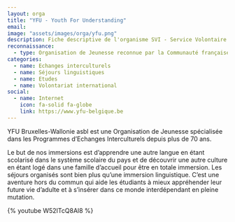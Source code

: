 ```yaml
---
layout: orga
title: "YFU - Youth For Understanding"
email: 
image: "assets/images/orga/yfu.png"
description: Fiche descriptive de l'organisme SVI - Service Volontaire International
reconnaissance:
  - type: Organisation de Jeunesse reconnue par la Communauté française
categories: 
  - name: Echanges interculturels
  - name: Séjours linguistiques
  - name: Etudes
  - name: Volontariat international
social:
  - name: Internet
    icon: fa-solid fa-globe
    link: https://www.yfu-belgique.be
---
```

YFU Bruxelles-Wallonie asbl est une Organisation de Jeunesse spécialisée dans les Programmes d’Echanges Interculturels depuis plus de 70 ans.

Le but de nos immersions est d’apprendre une autre langue en étant scolarisé dans le système scolaire du pays et de découvrir une autre culture en étant logé dans une famille d’accueil pour être en totale immersion. Les séjours organisés sont bien plus qu’une immersion linguistique. C’est une aventure hors du commun qui aide les étudiants à mieux appréhender leur future vie d’adulte et à s’insérer dans ce monde interdépendant en pleine mutation.

{% youtube W52ITcQ8Al8 %}
